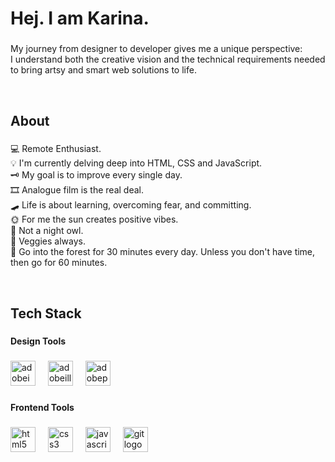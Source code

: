 <h1 align="left">Hej. I am Karina.</h1>

###

<p align="left">My journey from designer to developer gives me a unique perspective: I understand both the creative vision and the technical requirements needed to bring artsy and smart web solutions to life.</p><br>

###

<h2 align="left">About</h2>

###

<p align="left">💻 Remote Enthusiast.<br>💡 I'm currently delving deep into HTML, CSS and JavaScript.<br>🗝️ My goal is to improve every single day.<br>🎞️ Analogue film is the real deal.<br>🛹 Life is about learning, overcoming fear, and committing.<br>🌞 For me the sun creates positive vibes.<br>🦉 Not a night owl.<br>🥑 Veggies always.<br>🌳 Go into the forest for 30 minutes every day. Unless you don't have time, then go for 60 minutes.</p><br>

###

<h2 align="left">Tech Stack</h2>

###

<h4 align="left">Design Tools</h4>

###

<div align="left">
    <img src="https://upload.wikimedia.org/wikipedia/commons/4/48/Adobe_InDesign_CC_icon.svg" height="40" alt="adobeindesign logo"  />
    <img width="12" />
    <img src="https://skillicons.dev/icons?i=ai" height="40" alt="adobeillustrator logo"  />
    <img width="12" />
    <img src="https://skillicons.dev/icons?i=ps" height="40" alt="adobephotoshop logo"  />
</div>

###

<h4 align="left">Frontend Tools</h4>

###

<div align="left">
  <img src="https://cdn.jsdelivr.net/gh/devicons/devicon/icons/html5/html5-original.svg" height="40" alt="html5 logo"  />
  <img width="12" />
  <img src="https://cdn.jsdelivr.net/gh/devicons/devicon/icons/css3/css3-original.svg" height="40" alt="css3 logo"  />
  <img width="12" />
  <img src="https://cdn.jsdelivr.net/gh/devicons/devicon/icons/javascript/javascript-plain.svg" height="40" alt="javascript logo"  />
  <img width="12" />
  <img src="https://cdn.jsdelivr.net/gh/devicons/devicon/icons/git/git-original.svg" height="40" alt="git logo"  />
</div>

###
<br>
